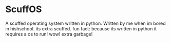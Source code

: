 # ScuffOS
A scuffed operating system written in python.
Written by me when im bored in hishschool.
its extra scuffed.
fun fact: because its written in python it requires a os to run! wow! extra garbage!